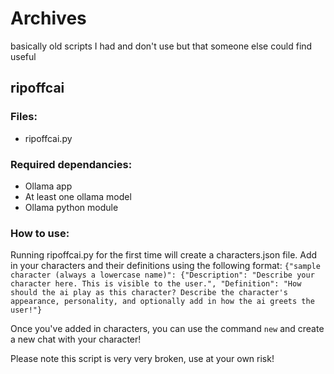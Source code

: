 # Archives
basically old scripts I had and don't use but that someone else could find useful

## ripoffcai
### Files:
- ripoffcai.py

### Required dependancies:
- Ollama app
- At least one ollama model
- Ollama python module

### How to use:
Running ripoffcai.py for the first time will create a characters.json file. Add in your characters and their definitions using the following format:
`{"sample character (always a lowercase name)": {"Description": "Describe your character here. This is visible to the user.", "Definition": "How should the ai play as this character? Describe the character's appearance, personality, and optionally add in how the ai greets the user!"}`

Once you've added in characters, you can use the command `new` and create a new chat with your character!

Please note this script is very very broken, use at your own risk!
